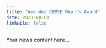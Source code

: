 ```yaml
---
title: "Awarded CEMSE Dean's Award"
date: 2023-08-01
linkable: false
---
```

Your news content here...